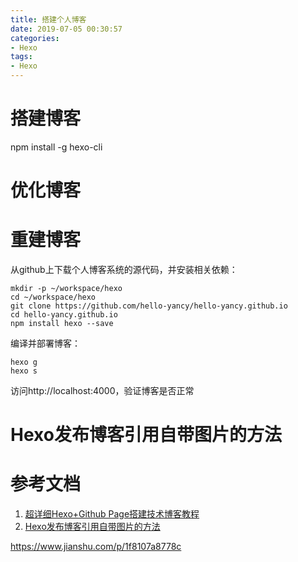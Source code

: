 ```yaml
---
title: 搭建个人博客
date: 2019-07-05 00:30:57
categories:
- Hexo
tags: 
- Hexo
---
```


# 搭建博客

npm install -g hexo-cli

# 优化博客



# 重建博客

从github上下载个人博客系统的源代码，并安装相关依赖：
```
mkdir -p ~/workspace/hexo
cd ~/workspace/hexo
git clone https://github.com/hello-yancy/hello-yancy.github.io
cd hello-yancy.github.io
npm install hexo --save
```
编译并部署博客：
```
hexo g
hexo s
```
访问http://localhost:4000，验证博客是否正常

# Hexo发布博客引用自带图片的方法


# 参考文档

1. [超详细Hexo+Github Page搭建技术博客教程](https://segmentfault.com/a/1190000017986794#articleHeader2)
2. [Hexo发布博客引用自带图片的方法](https://www.jianshu.com/p/cf0628478a4e)

https://www.jianshu.com/p/1f8107a8778c